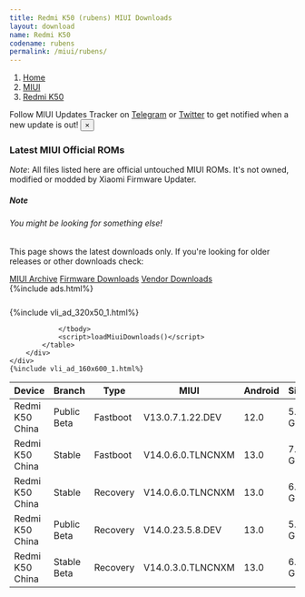 ```yaml
---
title: Redmi K50 (rubens) MIUI Downloads
layout: download
name: Redmi K50
codename: rubens
permalink: /miui/rubens/
---
```

<nav aria-label="breadcrumb">
    <ol class="breadcrumb">
        <li class="breadcrumb-item"><a href="/">Home</a></li>
        <li class="breadcrumb-item"><a href="/miui/">MIUI</a></li>
        <li class="breadcrumb-item active" aria-current="page"><a href="/miui/rubens/">Redmi K50</a></li>
    </ol>
</nav>
<div class="alert alert-primary alert-dismissible fade show" role="alert">
    Follow MIUI Updates Tracker on <a href="https://t.me/MIUIUpdatesTracker" class="alert-link">Telegram</a>
     or <a href="https://twitter.com/MiFwUpdater" class="alert-link">Twitter</a> to get notified when a new update is out!
    <button type="button" class="close" data-dismiss="alert" aria-label="Close">
        <span aria-hidden="true">&times;</span>
    </button>
</div>

### Latest MIUI Official ROMs
*Note*: All files listed here are official untouched MIUI ROMs. It's not owned, modified or modded by Xiaomi Firmware Updater.
<div class="card">
  <div class="card-body">
    <h5 class="card-title">Note</h5>
    <h6 class="card-subtitle mb-2 text-muted">You might be looking for something else!</h6>
    <p class="card-text">This page shows the latest downloads only.
     If you're looking for older releases or other downloads check:</p>
    <a href="/archive/miui/rubens/" class="card-link">MIUI Archive</a>
    <a href="/firmware/rubens/" class="card-link">Firmware Downloads</a>
    <a href="/vendor/rubens/" class="card-link">Vendor Downloads</a>
  </div>
</div>
{%include ads.html%}
<div class="row justify-content-center">
    <div class="col-10">
        <div class="table-responsive-md" style="margin-top: 25px;">
            {%include vli_ad_320x50_1.html%}
            <table id="miui" class="display dt-responsive nowrap compact table table-striped table-hover table-sm">
                <thead class="thead-dark">
                    <tr>
                        <th data-ref="device">Device</th>
                        <th data-ref="branch">Branch</th>
                        <th data-ref="type">Type</th>
                        <th data-ref="miui">MIUI</th>
                        <th data-ref="android">Android</th>
                        <th data-ref="size">Size</th>
                        <th data-ref="size">Date</th>
                        <th data-ref="link">Link</th>
                    </tr>
                </thead>
                <tbody>
                <tr><td>Redmi K50 China</td><td>Public Beta</td><td>Fastboot</td><td>V13.0.7.1.22.DEV</td><td>12.0</td><td>5.8 GB</td><td>2022-04-01</td><td><a href="/miui/rubens/public beta/V13.0.7.1.22.DEV/">Download</a></td></tr>
<tr><td>Redmi K50 China</td><td>Stable</td><td>Fastboot</td><td>V14.0.6.0.TLNCNXM</td><td>13.0</td><td>7.3 GB</td><td>2023-04-06</td><td><a href="/miui/rubens/stable/V14.0.6.0.TLNCNXM/">Download</a></td></tr>
<tr><td>Redmi K50 China</td><td>Stable</td><td>Recovery</td><td>V14.0.6.0.TLNCNXM</td><td>13.0</td><td>6.0 GB</td><td>2023-04-14</td><td><a href="/miui/rubens/stable/V14.0.6.0.TLNCNXM/">Download</a></td></tr>
<tr><td>Redmi K50 China</td><td>Public Beta</td><td>Recovery</td><td>V14.0.23.5.8.DEV</td><td>13.0</td><td>5.9 GB</td><td>2023-05-12</td><td><a href="/miui/rubens/public beta/V14.0.23.5.8.DEV/">Download</a></td></tr>
<tr><td>Redmi K50 China</td><td>Stable Beta</td><td>Recovery</td><td>V14.0.3.0.TLNCNXM</td><td>13.0</td><td>6.0 GB</td><td>2022-12-11</td><td><a href="/miui/rubens/stable beta/V14.0.3.0.TLNCNXM/">Download</a></td></tr>

                </tbody>
                <script>loadMiuiDownloads()</script>
            </table>
        </div>
    </div>
    {%include vli_ad_160x600_1.html%}
</div>
